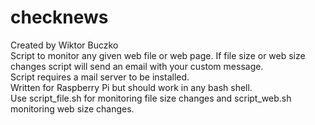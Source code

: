 # checknews<br>
Created by Wiktor Buczko<br>
Script to monitor any given web file or web page. If file size or web size changes script will send an email with your custom message.<br>
Script requires a mail server to be installed. <br>
Written for Raspberry Pi but should work in any bash shell.<br>
Use script_file.sh for monitoring file size changes and script_web.sh monitoring web size changes.<br>

